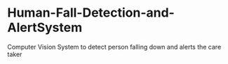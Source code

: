 # Human-Fall-Detection-and-AlertSystem
Computer Vision System to detect person falling down and alerts the care taker
